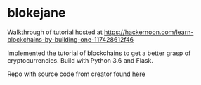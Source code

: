 # blokejane
Walkthrough of tutorial hosted at https://hackernoon.com/learn-blockchains-by-building-one-117428612f46

Implemented the tutorial of blockchains to get a better grasp of cryptocurrencies.
Build with Python 3.6 and Flask.

Repo with source code from creator found [here](https://github.com/dvf/blockchain)
